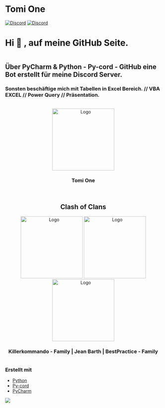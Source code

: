 # Tomi One

[![Discord](https://img.shields.io/discord/980461610948771911?color=blue&label=Discord&logo=discord&logoColor=white&style=for-the-badge)](https://discord.gg/tomione)
[![Discord](https://img.shields.io/discord/730390436442538024?color=blue&label=Discord&logo=discord&logoColor=white&style=for-the-badge)](https://discord.gg/killerkommando)

# Hi 👋 , auf meine GitHub Seite.

```yaml
```
## Über PyCharm & Python - Py-cord - GitHub eine Bot erstellt für meine Discord Server.

### Sonsten beschäftige mich mit Tabellen in Excel Bereich. // VBA EXCEL // Power Query // Präsentation.


<!-- PROJECT LOGO -->

<br />
<div align="center"> 
 <img src="https://images-ext-2.discordapp.net/external/_PhoAFWdZnDwKm403iEag_Krj3s2_7FM67Q_CttIN4g/%3Fsize%3D1024/https/cdn.discordapp.com/icons/980461610948771911/7f74903ab4eba3915cddd4680b6990eb.png" alt="Logo" width="200" height="200">
<h3 align="center">Tomi One</h3>
</div>

<br />
<div align="center">
<h2 algin="center">Clash of Clans</h2>
    <img src="https://cdn.discordapp.com/attachments/1070102699334451230/1112220799282200696/HAUPT_LOGO.jpg" alt="Logo" width="200" height="200">
    <img src="https://cdn.discordapp.com/attachments/848122822622314499/1018594770412634112/Logo.png" alt="Logo" width="200" height="200">
    <img src="https://media.discordapp.net/attachments/1145424807744245910/1145709345070403687/20230827_202236_0000.png?width=625&height=625" alt="Logo" width="200" height="200">
<h3 align="center">Killerkommando - Family   |  Jean Barth   |   BestPractice - Family</h3>
</div>

```yaml
```

<!-- ABOUT THE PROJECT -->

### Erstellt mit

* [Python](https://www.python.org/)
* [Py-cord](https://www.pycord.dev/)
* [PyCharm](https://www.jetbrains.com/pycharm/)



![](https://github-readme-stats.vercel.app/api?username=anuraghazra&show_icons=true&theme=solarized-dark)



